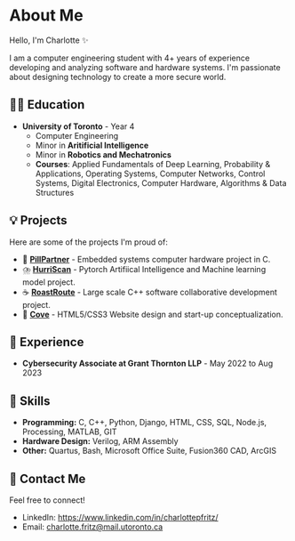 
# About Me

Hello, I'm Charlotte ✨

I am a computer engineering student with 4+ years of experience developing and analyzing software and hardware systems. I'm passionate about designing technology to create a more secure world.

## 👩‍🎓 Education

- **University of Toronto** - Year 4
  - Computer Engineering
  - Minor in **Aritificial Intelligence**
  - Minor in **Robotics and Mechatronics**
  - **Courses**: Applied Fundamentals of Deep Learning, Probability & Applications, Operating Systems, Computer Networks, Control Systems, Digital Electronics, Computer Hardware, Algorithms & Data Structures
 
## 💡 Projects

Here are some of the projects I'm proud of:
- 💊 [**PillPartner**](https://github.com/charlottepfritz/PillPartner) - Embedded systems computer hardware project in C.
- ⛈️ [**HurriScan**](https://github.com/macaroonforu/HurriScan/tree/main) - Pytorch Artifiical Intelligence and Machine learning model project.
- ☕ [**RoastRoute**](https://github.com/ambroseling/RoastRoute-GIS) - Large scale C++ software collaborative development project.
- 🐚 [**Cove**](https://main--cove-serenity-in-storytime.netlify.app) - HTML5/CSS3 Website design and start-up conceptualization.

## 🌟 Experience

- **Cybersecurity Associate at Grant Thornton LLP** - May 2022 to Aug 2023


## 🌱 Skills

- **Programming:** C, C++, Python, Django, HTML, CSS, SQL, Node.js, Processing, MATLAB, GIT 
- **Hardware Design:** Verilog, ARM Assembly
- **Other:** Quartus, Bash, Microsoft Office Suite, Fusion360 CAD, ArcGIS

## 💬 Contact Me

Feel free to connect!

- LinkedIn: https://www.linkedin.com/in/charlottepfritz/
- Email: charlotte.fritz@mail.utoronto.ca

